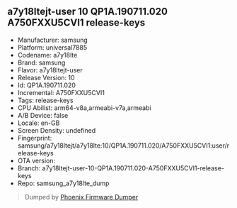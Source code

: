 ## a7y18ltejt-user 10 QP1A.190711.020 A750FXXU5CVI1 release-keys
- Manufacturer: samsung
- Platform: universal7885
- Codename: a7y18lte
- Brand: samsung
- Flavor: a7y18ltejt-user
- Release Version: 10
- Id: QP1A.190711.020
- Incremental: A750FXXU5CVI1
- Tags: release-keys
- CPU Abilist: arm64-v8a,armeabi-v7a,armeabi
- A/B Device: false
- Locale: en-GB
- Screen Density: undefined
- Fingerprint: samsung/a7y18ltejt/a7y18lte:10/QP1A.190711.020/A750FXXU5CVI1:user/release-keys
- OTA version: 
- Branch: a7y18ltejt-user-10-QP1A.190711.020-A750FXXU5CVI1-release-keys
- Repo: samsung_a7y18lte_dump


>Dumped by [Phoenix Firmware Dumper](https://github.com/DroidDumps/phoenix_firmware_dumper)
